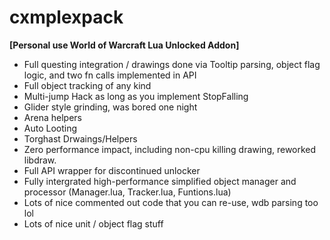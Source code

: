 # cxmplexpack

**[Personal use World of Warcraft Lua Unlocked Addon]**
- Full questing integration / drawings done via Tooltip parsing, object flag logic, and two fn calls implemented in API
- Full object tracking of any kind
- Multi-jump Hack as long as you implement StopFalling
- Glider style grinding, was bored one night
- Arena helpers
- Auto Looting
- Torghast Drwaings/Helpers
- Zero performance impact, including non-cpu killing drawing, reworked libdraw.
- Full API wrapper for discontinued unlocker
- Fully intergrated high-performance simplified object manager and processor (Manager.lua, Tracker.lua, Funtions.lua)
- Lots of nice commented out code that you can re-use, wdb parsing too lol
- Lots of nice unit / object flag stuff
